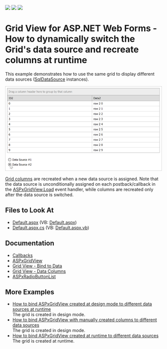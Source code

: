<!-- default badges list -->
![](https://img.shields.io/endpoint?url=https://codecentral.devexpress.com/api/v1/VersionRange/128539706/13.2.8%2B)
[![](https://img.shields.io/badge/Open_in_DevExpress_Support_Center-FF7200?style=flat-square&logo=DevExpress&logoColor=white)](https://supportcenter.devexpress.com/ticket/details/E448)
[![](https://img.shields.io/badge/📖_How_to_use_DevExpress_Examples-e9f6fc?style=flat-square)](https://docs.devexpress.com/GeneralInformation/403183)
<!-- default badges end -->

# Grid View for ASP.NET Web Forms - How to dynamically switch the Grid's data source and recreate columns at runtime



This example demonstrates how to use the same grid to display different data sources ([SqlDataSource](https://docs.microsoft.com/en-us/dotnet/api/system.web.ui.webcontrols.sqldatasource?view=netframework-4.8) instances). 

![Switch grid data sources](images/grid-switch-data-source.png)

[Grid columns](https://docs.devexpress.com/AspNet/3691/components/grid-view/concepts/data-representation-basics/columns) are recreated when a new data source is assigned. Note that the data source is unconditionally assigned on each postback/callback in the [ASPxGridView.Load](https://docs.microsoft.com/en-us/dotnet/api/system.web.ui.control.load?view=netframework-4.8) event handler, while columns are recreated only after the data source is switched.

## Files to Look At

* [Default.aspx](./CS/WebSite/Default.aspx) (VB: [Default.aspx](./VB/WebSite/Default.aspx))
* [Default.aspx.cs](./CS/WebSite/Default.aspx.cs) (VB: [Default.aspx.vb](./VB/WebSite/Default.aspx.vb))

## Documentation

* [Callbacks](https://docs.devexpress.com/AspNet/402559/common-concepts/callbacks)
* [ASPxGridView](https://docs.devexpress.com/AspNet/DevExpress.Web.ASPxGridView)
* [Grid View - Bind to Data](https://docs.devexpress.com/AspNet/3719/components/grid-view/concepts/bind-to-data)
* [Grid View - Data Columns](https://docs.devexpress.com/AspNet/114141/components/card-view/concepts/data-representation-basics/columns/data-columns?p=netframework)
* [ASPxRadioButtonList](https://docs.devexpress.com/AspNet/DevExpress.Web.ASPxRadioButtonList?p=netframework)

## More Examples

* [How to bind ASPxGridView created at design mode to different data sources at runtime](https://github.com/DevExpress-Examples/how-to-bind-aspxgridview-created-at-design-mode-to-different-data-sources-at-runtime-e2965)  
The grid is created in design mode.
* [How to bind ASPxGridView with manually created columns to different data sources](https://github.com/DevExpress-Examples/how-to-bind-aspxgridview-with-manually-created-columns-to-different-data-sources-e2967)  
The grid is created in design mode.
* [How to bind ASPxGridView created at runtime to different data sources](https://github.com/DevExpress-Examples/how-to-bind-aspxgridview-created-at-runtime-to-different-data-sources-e2968)  
The grid is created at runtime.
